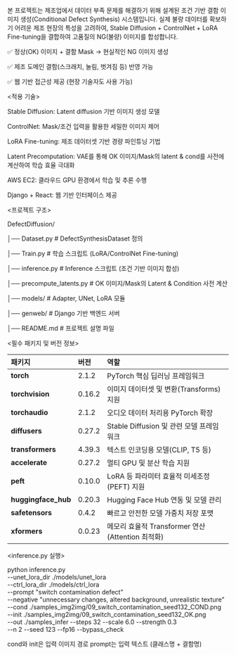 본 프로젝트는 제조업에서 데이터 부족 문제를 해결하기 위해 설계된 조건 기반 결함 이미지 생성(Conditional Defect Synthesis) 시스템입니다.
실제 불량 데이터를 확보하기 어려운 제조 현장의 특성을 고려하여, Stable Diffusion + ControlNet + LoRA Fine-tuning을 결합하여 고품질의 NG(불량) 이미지를 합성합니다.

✅ 정상(OK) 이미지 + 결함 Mask → 현실적인 NG 이미지 생성

✅ 제조 도메인 결함(스크래치, 눌림, 벗겨짐 등) 반영 가능

✅ 웹 기반 접근성 제공 (현장 기술자도 사용 가능)


<적용 기술>

Stable Diffusion: Latent diffusion 기반 이미지 생성 모델

ControlNet: Mask/조건 입력을 활용한 세밀한 이미지 제어

LoRA Fine-tuning: 제조 데이터셋 기반 경량 파인튜닝 기법

Latent Precomputation: VAE를 통해 OK 이미지/Mask의 latent & cond를 사전에 계산하여 학습 효율 극대화

AWS EC2: 클라우드 GPU 환경에서 학습 및 추론 수행

Django + React: 웹 기반 인터페이스 제공


<프로젝트 구조>

DefectDiffusion/

│── Dataset.py         # DefectSynthesisDataset 정의

│── Train.py           # 학습 스크립트 (LoRA/ControlNet Fine-tuning)

│── inference.py           # Inference 스크립트 (조건 기반 이미지 합성)

│── precompute_latents.py  # OK 이미지/Mask의 Latent & Condition 사전 계산

│── models/            # Adapter, UNet, LoRA 모듈

│── genweb/             # Django 기반 백엔드 서버

│── README.md          # 프로젝트 설명 파일

<필수 패키지 및 버전 정보>

| 패키지                 | 버전     | 역할                                     |
| :------------------ | :----- | :------------------------------------- |
| **torch**           | 2.1.2  | PyTorch 핵심 딥러닝 프레임워크                   |
| **torchvision**     | 0.16.2 | 이미지 데이터셋 및 변환(Transforms) 지원           |
| **torchaudio**      | 2.1.2  | 오디오 데이터 처리용 PyTorch 확장                 |
| **diffusers**       | 0.27.2 | Stable Diffusion 및 관련 모델 프레임워크         |
| **transformers**    | 4.39.3 | 텍스트 인코딩용 모델(CLIP, T5 등)                |
| **accelerate**      | 0.27.2 | 멀티 GPU 및 분산 학습 지원                      |
| **peft**            | 0.10.0 | LoRA 등 파라미터 효율적 미세조정(PEFT) 지원          |
| **huggingface_hub** | 0.20.3 | Hugging Face Hub 연동 및 모델 관리            |
| **safetensors**     | 0.4.2  | 빠르고 안전한 모델 가중치 저장 포맷                   |
| **xformers**        | 0.0.23 | 메모리 효율적 Transformer 연산 (Attention 최적화) |


<inference.py 실행>

python inference.py \
--unet_lora_dir ./models/unet_lora \
--ctrl_lora_dir ./models/ctrl_lora \
--prompt "switch contamination defect" \
--negative "unnecessary changes, altered background, unrealistic texture" \
--cond ./samples_img2img/09_switch_contamination_seed132_COND.png \
--init ./samples_img2img/09_switch_contamination_seed132_OK.png \
--out ./samples_infer --steps 32 --scale 6.0 --strength 0.3 \
--n 2 --seed 123 --fp16 --bypass_check

cond와 init은 입력 이미지 경로
prompt는 입력 텍스트 (클래스명 + 결함명)
